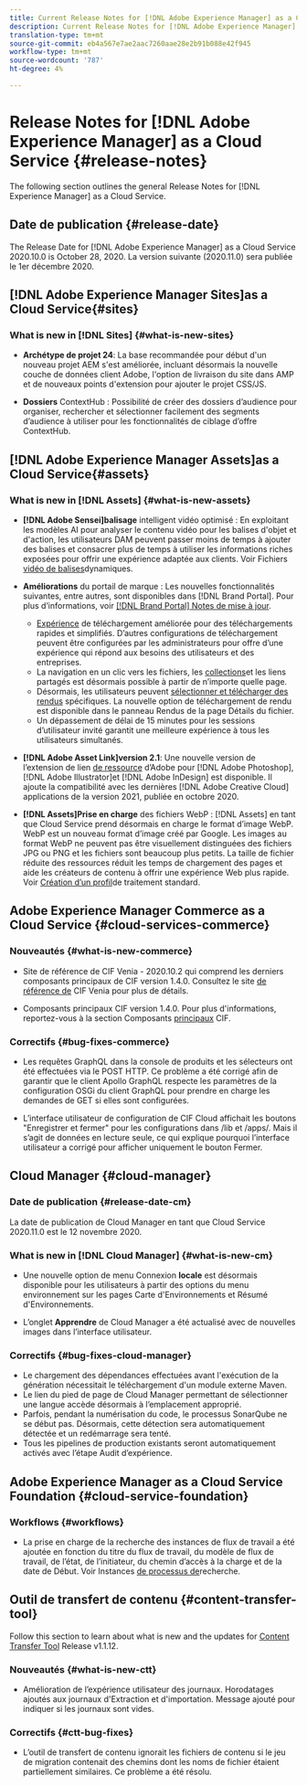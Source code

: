 ```yaml
---
title: Current Release Notes for [!DNL Adobe Experience Manager] as a Cloud Service.
description: Current Release Notes for [!DNL Adobe Experience Manager] as a Cloud Service.
translation-type: tm+mt
source-git-commit: eb4a567e7ae2aac7260aae28e2b91b088e42f945
workflow-type: tm+mt
source-wordcount: '787'
ht-degree: 4%

---
```



# Release Notes for [!DNL Adobe Experience Manager] as a Cloud Service {#release-notes}

The following section outlines the general Release Notes for [!DNL Experience Manager] as a Cloud Service.

## Date de publication {#release-date}

The Release Date for [!DNL Adobe Experience Manager] as a Cloud Service 2020.10.0 is October 28, 2020.
La version suivante (2020.11.0) sera publiée le 1er décembre 2020.

## [!DNL Adobe Experience Manager Sites]as a Cloud Service{#sites}

### What is new in [!DNL Sites] {#what-is-new-sites}

<!-- add when release done: * **Core Components 2.12.0**: With Core Components being on auto-update, benefit from the latest improvements contributed by the community. See list of changes since 2.11.1: Release Notes -->

* **Archétype de projet 24**: La base recommandée pour début d&#39;un nouveau projet AEM s&#39;est améliorée, incluant désormais la nouvelle couche de données client Adobe, l&#39;option de livraison du site dans AMP et de nouveaux points d&#39;extension pour ajouter le projet CSS/JS.

* **Dossiers** ContextHub : Possibilité de créer des dossiers d’audience pour organiser, rechercher et sélectionner facilement des segments d’audience à utiliser pour les fonctionnalités de ciblage d’offre ContextHub.

## [!DNL Adobe Experience Manager Assets]as a Cloud Service{#assets}

### What is new in [!DNL Assets] {#what-is-new-assets}

* **[!DNL Adobe Sensei]balisage** intelligent vidéo optimisé : En exploitant les modèles AI pour analyser le contenu vidéo pour les balises d&#39;objet et d&#39;action, les utilisateurs DAM peuvent passer moins de temps à ajouter des balises et consacrer plus de temps à utiliser les informations riches exposées pour offrir une expérience adaptée aux clients. Voir Fichiers [vidéo de balises](/help/assets/smart-tags-video-assets.md)dynamiques.

* **Améliorations** du portail de marque : Les nouvelles fonctionnalités suivantes, entre autres, sont disponibles dans [!DNL Brand Portal]. Pour plus d’informations, voir [[!DNL Brand Portal] Notes de mise à jour](https://docs.adobe.com/content/help/en/experience-manager-brand-portal/using/introduction/brand-portal-release-notes.html).

   * [Expérience](https://docs.adobe.com/content/help/en/experience-manager-brand-portal/using/download/brand-portal-download-assets.html) de téléchargement améliorée pour des téléchargements rapides et simplifiés. D’autres configurations de téléchargement peuvent être configurées par les administrateurs pour offre d’une expérience qui répond aux besoins des utilisateurs et des entreprises.
   * La navigation en un clic vers les fichiers, les [collections](https://docs.adobe.com/content/help/en/experience-manager-brand-portal/using/share/brand-portal-share-collection.html)et les liens partagés est désormais possible à partir de n’importe quelle page.
   * Désormais, les utilisateurs peuvent [sélectionner et télécharger des rendus](https://docs.adobe.com/content/help/en/experience-manager-brand-portal/using/download/brand-portal-download-assets.html#download-assets-from-asset-details-page) spécifiques. La nouvelle option de téléchargement de rendu est disponible dans le panneau Rendus de la page Détails du fichier.
   * Un dépassement de délai de 15 minutes pour les sessions d’utilisateur invité garantit une meilleure expérience à tous les utilisateurs simultanés.

* **[!DNL Adobe Asset Link]version 2.1**: Une nouvelle version de l’extension de lien [de ressource](https://helpx.adobe.com/enterprise/admin-guide.html/enterprise/using/manage-assets-using-adobe-asset-link.ug.html) d’Adobe pour [!DNL Adobe Photoshop], [!DNL Adobe Illustrator]et [!DNL Adobe InDesign] est disponible. Il ajoute la compatibilité avec les dernières [!DNL Adobe Creative Cloud] applications de la version 2021, publiée en octobre 2020.

* **[!DNL Assets]Prise en charge** des fichiers WebP : [!DNL Assets] en tant que Cloud Service prend désormais en charge le format d’image WebP. WebP est un nouveau format d’image créé par Google. Les images au format WebP ne peuvent pas être visuellement distinguées des fichiers JPG ou PNG et les fichiers sont beaucoup plus petits. La taille de fichier réduite des ressources réduit les temps de chargement des pages et aide les créateurs de contenu à offrir une expérience Web plus rapide. Voir [Création d’un profil](/help/assets/asset-microservices-configure-and-use.md#create-standard-profile)de traitement standard.

## Adobe Experience Manager Commerce as a Cloud Service {#cloud-services-commerce}

### Nouveautés {#what-is-new-commerce}

* Site de référence de CIF Venia - 2020.10.2 qui comprend les derniers composants principaux de CIF version 1.4.0. Consultez le site [de référence de](https://github.com/adobe/aem-cif-guides-venia/releases/tag/venia-2020.10.2) CIF Venia pour plus de détails.

* Composants principaux CIF version 1.4.0. Pour plus d&#39;informations, reportez-vous à la section Composants [principaux](https://github.com/adobe/aem-core-cif-components/releases/tag/core-cif-components-reactor-1.4.0) CIF.

### Correctifs {#bug-fixes-commerce}

* Les requêtes GraphQL dans la console de produits et les sélecteurs ont été effectuées via le POST HTTP. Ce problème a été corrigé afin de garantir que le client Apollo GraphQL respecte les paramètres de la configuration OSGi du client GraphQL pour prendre en charge les demandes de GET si elles sont configurées.

* L’interface utilisateur de configuration de CIF Cloud affichait les boutons &quot;Enregistrer et fermer&quot; pour les configurations dans /lib et /apps/. Mais il s’agit de données en lecture seule, ce qui explique pourquoi l’interface utilisateur a corrigé pour afficher uniquement le bouton Fermer.


## Cloud Manager {#cloud-manager}

### Date de publication {#release-date-cm}

La date de publication de Cloud Manager en tant que Cloud Service 2020.11.0 est le 12 novembre 2020.

### What is new in [!DNL Cloud Manager] {#what-is-new-cm}

* Une nouvelle option de menu Connexion **locale** est désormais disponible pour les utilisateurs à partir des options du menu environnement sur les pages Carte d&#39;Environnements et Résumé d&#39;Environnements.

* L’onglet **Apprendre** de Cloud Manager a été actualisé avec de nouvelles images dans l’interface utilisateur.

### Correctifs {#bug-fixes-cloud-manager}

* Le chargement des dépendances effectuées avant l&#39;exécution de la génération nécessitait le téléchargement d&#39;un module externe Maven.
* Le lien du pied de page de Cloud Manager permettant de sélectionner une langue accède désormais à l’emplacement approprié.
* Parfois, pendant la numérisation du code, le processus SonarQube ne se début pas. Désormais, cette détection sera automatiquement détectée et un redémarrage sera tenté.
* Tous les pipelines de production existants seront automatiquement activés avec l’étape Audit d’expérience.

## Adobe Experience Manager as a Cloud Service Foundation {#cloud-service-foundation}

### Workflows {#workflows}

* La prise en charge de la recherche des instances de flux de travail a été ajoutée en fonction du titre du flux de travail, du modèle de flux de travail, de l’état, de l’initiateur, du chemin d’accès à la charge et de la date de Début. Voir Instances [de processus de](https://docs.adobe.com/content/help/en/experience-manager-cloud-service/sites/administering/workflows-administering.html)recherche.

## Outil de transfert de contenu {#content-transfer-tool}

Follow this section to learn about what is new and the updates for [Content Transfer Tool](https://docs.adobe.com/content/help/en/experience-manager-cloud-service/moving/cloud-migration/content-transfer-tool/overview-content-transfer-tool.html) Release v1.1.12.

### Nouveautés {#what-is-new-ctt}

* Amélioration de l’expérience utilisateur des journaux. Horodatages ajoutés aux journaux d&#39;Extraction et d&#39;importation. Message ajouté pour indiquer si les journaux sont vides.

### Correctifs {#ctt-bug-fixes}

* L’outil de transfert de contenu ignorait les fichiers de contenu si le jeu de migration contenait des chemins dont les noms de fichier étaient partiellement similaires. Ce problème a été résolu.
